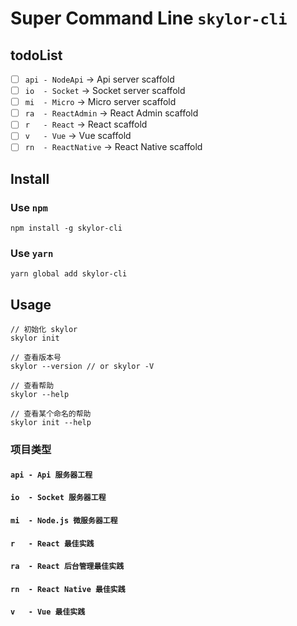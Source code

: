 # Super Command Line  `skylor-cli`

## todoList

* [ ] `api - NodeApi` -> Api server scaffold
* [ ] `io  - Socket` -> Socket server scaffold
* [ ] `mi  - Micro` -> Micro server scaffold
* [ ] `ra  - ReactAdmin` -> React Admin scaffold
* [ ] `r   - React` -> React scaffold
* [ ] `v   - Vue` -> Vue scaffold
* [ ] `rn  - ReactNative` -> React Native scaffold

## Install

### Use `npm`

```shell
npm install -g skylor-cli
```

### Use `yarn`

```shell
yarn global add skylor-cli
```

## Usage

```shell
// 初始化 skylor
skylor init

// 查看版本号
skylor --version // or skylor -V

// 查看帮助
skylor --help

// 查看某个命名的帮助
skylor init --help
```

### 项目类型

#### `api - Api 服务器工程`
#### `io  - Socket 服务器工程`
#### `mi  - Node.js 微服务器工程`
#### `r   - React 最佳实践`
#### `ra  - React 后台管理最佳实践`
#### `rn  - React Native 最佳实践`
#### `v   - Vue 最佳实践`
